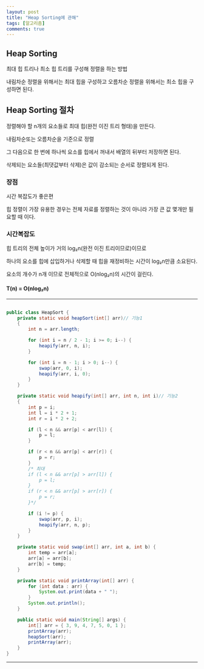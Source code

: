 ```yaml
---
layout: post
title: "Heap Sorting에 관해"
tags: [알고리즘]
comments: true
---
```


## Heap Sorting 
최대 힙 트리나 최소 힙 트리를 구성해 정렬을 하는 방법

내림차순 정렬을 위해서는 최대 힙을 구성하고 오름차순 정렬을 위해서는 최소 힙을 구성하면 된다.
## Heap Sorting  절차

정렬해야 할 n개의 요소들로 최대 힙(완전 이진 트리 형태)을 만든다.

내림차순또는 오름차순을 기준으로 정렬

그 다음으로 한 번에 하나씩 요소를 힙에서 꺼내서 배열의 뒤부터 저장하면 된다.

삭제되는 요소들(최댓값부터 삭제)은 값이 감소되는 순서로 정렬되게 된다.

### 장점
시간 복잡도가 좋은편

힙 정렬이 가장 유용한 경우는 전체 자료를 정렬하는 것이 아니라 가장 큰 값 몇개만 필요할 때 이다.
 
### 시간복잡도
힙 트리의 전체 높이가 거의 log₂n(완전 이진 트리이므로)이므로 

하나의 요소를 힙에 삽입하거나 삭제할 때 힙을 재정비하는 시간이 log₂n만큼 소요된다.


요소의 개수가 n개 이므로 전체적으로 O(nlog₂n)의 시간이 걸린다.


#### T(n) = O(nlog₂n)
 

 


---

```java

public class HeapSort {
	private static void heapSort(int[] arr)// 기능1
	{
		int n = arr.length;

		for (int i = n / 2 - 1; i >= 0; i--) {
			heapify(arr, n, i);
		}

		for (int i = n - 1; i > 0; i--) {
			swap(arr, 0, i);
			heapify(arr, i, 0);
		}
	}

	private static void heapify(int[] arr, int n, int i)// 기능2
	{
		int p = i;
		int l = i * 2 + 1;
		int r = i * 2 + 2;

		if (l < n && arr[p] < arr[l]) {
			p = l;
		}

		if (r < n && arr[p] < arr[r]) {
			p = r;
		}
		/* 최대
		if (l < n && arr[p] > arr[l]) {
			p = l;
		}
		if (r < n && arr[p] > arr[r]) {
			p = r;
		}*/

		if (i != p) {
			swap(arr, p, i);
			heapify(arr, n, p);
		}
	}

	private static void swap(int[] arr, int a, int b) {
		int temp = arr[a];
		arr[a] = arr[b];
		arr[b] = temp;
	}

	private static void printArray(int[] arr) {
		for (int data : arr) {
			System.out.print(data + " ");
		}
		System.out.println();
	}

	public static void main(String[] args) {
		int[] arr = { 3, 9, 4, 7, 5, 0, 1 };
		printArray(arr);
		heapSort(arr);
		printArray(arr);
	}
}

```

---

